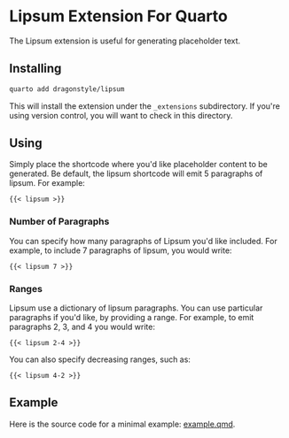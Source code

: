 # Lipsum Extension For Quarto

The Lipsum extension is useful for generating placeholder text.

## Installing

```bash
quarto add dragonstyle/lipsum
```

This will install the extension under the `_extensions` subdirectory.
If you're using version control, you will want to check in this directory.

## Using

Simply place the shortcode where you'd like placeholder content to be generated. Be default, the lipsum shortcode will emit 5 paragraphs of lipsum. For example:

```
{{< lipsum >}}
```

### Number of Paragraphs

You can specify how many paragraphs of Lipsum you'd like included. For example, to include 7 paragraphs of lipsum, you would write:

```
{{< lipsum 7 >}}
```

### Ranges
 
Lipsum use a dictionary of lipsum paragraphs. You can use particular paragraphs if you'd like, by providing a range. For example, to emit paragraphs 2, 3, and 4 you would write:

```
{{< lipsum 2-4 >}}
```

You can also specify decreasing ranges, such as:

```
{{< lipsum 4-2 >}}
```

## Example

Here is the source code for a minimal example: [example.qmd](example.qmd).

